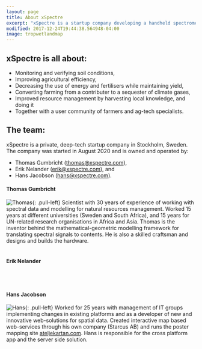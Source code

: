 ```yaml
---
layout: page
title: About xSpectre
excerpt: "xSpectre is a startup company developing a handheld spectrometer, or as we regard it - a 'Swiss army knife for soil sensing'. xSpectre is based in Stockholm, Sweden"
modified: 2017-12-24T19:44:38.564948-04:00
image: tropwetlandmap
---
```


## xSpectre is all about:

* Monitoring and verifying soil conditions,
* Improving agricultural efficiency,
* Decreasing the use of energy and fertilisers while maintaining yield,
* Converting farming from a contributer to a sequester of climate gases,
* Improved resource management by harvesting local knowledge, and doing it
* Together with a user community of farmers and ag-tech specialists.

## The team:

xSpectre is a private, deep-tech startup company in Stockholm, Sweden. The company was started in August 2020 and is owned and operated by:

- Thomas Gumbricht (thomas@xspectre.com),
- Erik Nelander (erik@xspectre.com), and
- Hans Jacobson (hans@xspectre.com).

#### Thomas Gumbricht

![Thomas](../../images/thomas.png){: .pull-left}
Scientist with 30 years of experience of working with spectral data and modelling for natural resources management. Worked 15 years at different universities (Sweden and South Africa), and 15 years for UN-related research organisations in Africa and Asia. Thomas is the inventor behind the mathematical-geometric modelling framework for translating spectral signals to contents. He is also a skilled craftsman and designs and builds the hardware.
<br>
<br>
#### Erik Nelander
<br>
<br>

#### Hans Jacobson

![Hans](../../images/hans2.png){: .pull-left}
Worked for 25 years with management of IT groups implementing changes in existing platforms and as a developer of new and innovative web-solutions for spatial data. Created interactive map based web-services through his own company (Starcus AB) and runs the poster mapping site [ateljekartan.com](https://ateljekartan.com). Hans is responsible for the cross platform app and the server side solution.
<br>
<br>
